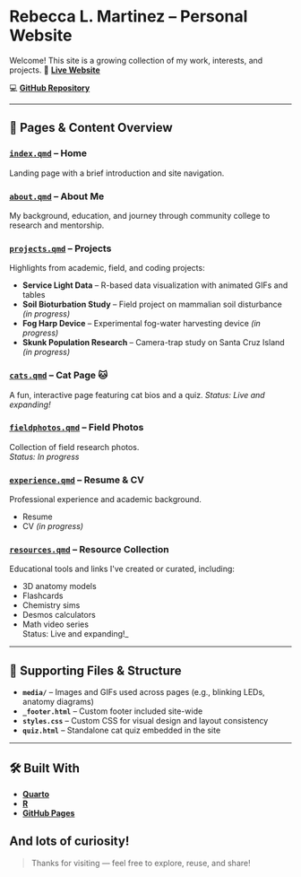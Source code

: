 # Rebecca L. Martinez – Personal Website

Welcome! This site is a growing collection of my work, interests, and projects.
🔗 [**Live Website**](https://rebeccalmartinez.github.io/personal_website)  
  
💻 [**GitHub Repository**](https://github.com/RebeccaLMartinez/personal_website)

---

## 📄 Pages & Content Overview

### [`index.qmd`](index.qmd) – **Home**  
Landing page with a brief introduction and site navigation.

### [`about.qmd`](about.qmd) – **About Me**  
My background, education, and journey through community college to research and mentorship.

### [`projects.qmd`](projects.qmd) – **Projects**  
Highlights from academic, field, and coding projects:
- **Service Light Data** – R-based data visualization with animated GIFs and tables
- **Soil Bioturbation Study** – Field project on mammalian soil disturbance _(in progress)_
- **Fog Harp Device** – Experimental fog-water harvesting device _(in progress)_  
- **Skunk Population Research** – Camera-trap study on Santa Cruz Island _(in progress)_  

### [`cats.qmd`](cats.qmd) – **Cat Page 🐱**  
A fun, interactive page featuring cat bios and a quiz.
_Status: Live and expanding!_

### [`fieldphotos.qmd`](fieldphotos.qmd) – **Field Photos**  
Collection of field research photos.  
 _Status: In progress_

### [`experience.qmd`](experience.qmd) – **Resume & CV**  
Professional experience and academic background. 
- Resume
- CV _(in progress)_

### [`resources.qmd`](resources.qmd) – **Resource Collection**  
Educational tools and links I've created or curated, including:
- 3D anatomy models  
- Flashcards  
- Chemistry sims  
- Desmos calculators  
- Math video series  
Status: Live and expanding!_

---

## 📁 Supporting Files & Structure

- **`media/`** – Images and GIFs used across pages (e.g., blinking LEDs, anatomy diagrams)  
- **`_footer.html`** – Custom footer included site-wide  
- **`styles.css`** – Custom CSS for visual design and layout consistency  
- **`quiz.html`** – Standalone cat quiz embedded in the site

---

## 🛠️ Built With

- [**Quarto**](https://quarto.org/)
- [**R**](https://www.r-project.org/)
- [**GitHub Pages**](https://pages.github.com/)

And lots of curiosity!
---

> Thanks for visiting — feel free to explore, reuse, and share!
